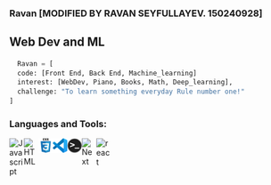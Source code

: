 ### Ravan [MODIFIED BY RAVAN SEYFULLAYEV. 150240928]


## Web Dev and ML

```py
  Ravan = [
  code: [Front End, Back End, Machine_learning]
  interest: [WebDev, Piano, Books, Math, Deep_learning],
  challenge: "To learn something everyday Rule number one!"
]
```

### Languages and Tools:
	

<img align="left" alt="Javascript" width="26px" src="https://upload.wikimedia.org/wikipedia/commons/9/99/Unofficial_JavaScript_logo_2.svg"/>
<img align="left" alt="HTML" width="26px" src="https://www.pngrepo.com/png/197982/180/html.png"/>
<img align="left" alt="CSS" width="26px" src="https://raw.githubusercontent.com/github/explore/80688e429a7d4ef2fca1e82350fe8e3517d3494d/topics/css/css.png"/>
<img align="left" alt="Visual Studio Code" width="26px" src="https://raw.githubusercontent.com/github/explore/80688e429a7d4ef2fca1e82350fe8e3517d3494d/topics/visual-studio-code/visual-studio-code.png" />
<img align="left" alt="Terminal" width="26px" src="https://raw.githubusercontent.com/github/explore/80688e429a7d4ef2fca1e82350fe8e3517d3494d/topics/terminal/terminal.png" />
<img align="left" alt="Next" width="26px" src = "https://logowik.com/content/uploads/images/nextjs7685.logowik.com.webp" />
<img align="left" alt="react" width="26px" src = "[https://logowik.com/content/uploads/images/nextjs7685.logowik.com.webp](https://encrypted-tbn0.gstatic.com/images?q=tbn:ANd9GcQ9W1xTscEcGKYWa8Ksx4eU7mOh-Tyk-uRVvw&s)" />



[instagram]: https://www.instagram.com/ravan_seyfullayev/
[facebook]: https://www.facebook.com/profile.php?id=100049230964647
